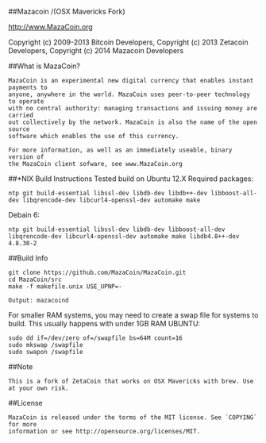 ##Mazacoin /(OSX Mavericks Fork)

http://www.MazaCoin.org


Copyright (c) 2009-2013 Bitcoin Developers,
Copyright (c) 2013 Zetacoin Developers,
Copyright (c) 2014 Mazacoin Developers

##What is MazaCoin?
````
MazaCoin is an experimental new digital currency that enables instant payments to
anyone, anywhere in the world. MazaCoin uses peer-to-peer technology to operate
with no central authority: managing transactions and issuing money are carried
out collectively by the network. MazaCoin is also the name of the open source
software which enables the use of this currency.

For more information, as well as an immediately useable, binary version of
the MazaCoin client sofware, see www.MazaCoin.org
````

##*NIX Build Instructions
Tested build on Ubuntu 12.X
Required packages:
````
ntp git build-essential libssl-dev libdb-dev libdb++-dev libboost-all-dev libqrencode-dev libcurl4-openssl-dev automake make
````
Debain 6:
````
ntp git build-essential libssl-dev libdb-dev libboost-all-dev libqrencode-dev libcurl4-openssl-dev automake make libdb4.8++-dev 4.8.30-2

````

##Build Info
````
git clone https://github.com/MazaCoin/MazaCoin.git
cd MazaCoin/src
make -f makefile.unix USE_UPNP=-

Output: mazacoind
````
For smaller RAM systems, you may need to create a swap file for systems to build. This usually happens with under 1GB RAM
UBUNTU:
````
sudo dd if=/dev/zero of=/swapfile bs=64M count=16
sudo mkswap /swapfile
sudo swapon /swapfile
````




##Note
````
This is a fork of ZetaCoin that works on OSX Mavericks with brew. Use at your own risk.
````
##License
````
MazaCoin is released under the terms of the MIT license. See `COPYING` for more
information or see http://opensource.org/licenses/MIT.
````